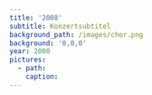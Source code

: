 ```yaml
---
title: '2008'
subtitle: Konzertsubtitel
background_path: /images/chor.png
background: '0,0,0'
year: 2000
pictures:
  - path:
    caption:
---
```


